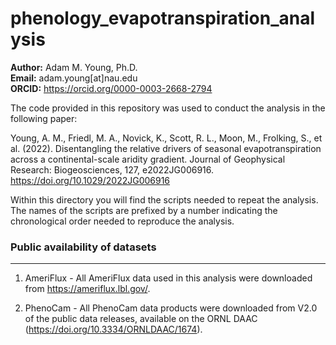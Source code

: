 # phenology_evapotranspiration_analysis

**Author:** Adam M. Young, Ph.D.  
**Email:** adam.young[at]nau.edu  
**ORCID:** https://orcid.org/0000-0003-2668-2794  

The code provided in this repository was used to conduct the analysis in the following paper:

Young, A. M., Friedl, M. A., Novick, K., Scott, R. L., Moon, M., Frolking, S., et al. (2022). Disentangling the relative drivers of seasonal evapotranspiration across a continental-scale aridity gradient. Journal of Geophysical Research: Biogeosciences, 127, e2022JG006916. https://doi.org/10.1029/2022JG006916

Within this directory you will find the scripts needed to repeat the analysis. The names of the scripts are 
prefixed by a number indicating the chronological order needed to reproduce the analysis.

### Public availability of datasets
---------------------
1. AmeriFlux - All AmeriFlux data used in this analysis were downloaded from https://ameriflux.lbl.gov/.

2. PhenoCam - All PhenoCam data products were downloaded from V2.0 of the public data releases, available on the ORNL DAAC (https://doi.org/10.3334/ORNLDAAC/1674).
